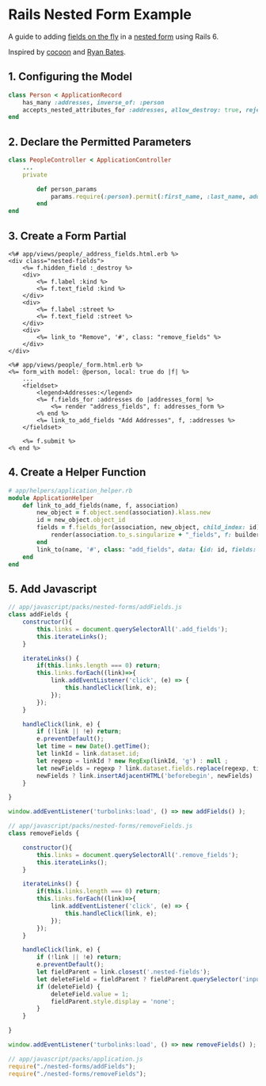 # Rails Nested Form Example

A guide to adding [fields on the fly](https://guides.rubyonrails.org/form_helpers.html#adding-fields-on-the-fly) in a [nested form](https://guides.rubyonrails.org/form_helpers.html#building-complex-forms) using Rails 6.

Inspired by [cocoon](https://github.com/nathanvda/cocoon) and [Ryan Bates](http://railscasts.com/episodes/196-nested-model-form-revised).

## 1. Configuring the Model

```ruby
class Person < ApplicationRecord
    has_many :addresses, inverse_of: :person
    accepts_nested_attributes_for :addresses, allow_destroy: true, reject_if: :all_blank
end
```

## 2. Declare the Permitted Parameters 

```ruby
class PeopleController < ApplicationController
    ...
    private

        def person_params
            params.require(:person).permit(:first_name, :last_name, addresses_attributes: [:id, :kind, :street, :_destroy])
        end
end
```

## 3. Create a Form Partial

```erb
<%# app/views/people/_address_fields.html.erb %>
<div class="nested-fields">
    <%= f.hidden_field :_destroy %>
    <div>
        <%= f.label :kind %>
        <%= f.text_field :kind %>
    </div>
    <div>
        <%= f.label :street %>
        <%= f.text_field :street %>
    </div>
    <div>
        <%= link_to "Remove", '#', class: "remove_fields" %>
    </div>
</div>
```

```erb
<%# app/views/people/_form.html.erb %>
<%= form_with model: @person, local: true do |f| %>
    ...
    <fieldset>
        <legend>Addresses:</legend>
        <%= f.fields_for :addresses do |addresses_form| %>
            <%= render "address_fields", f: addresses_form %> 
        <% end %>
        <%= link_to_add_fields "Add Addresses", f, :addresses %>
    </fieldset>

    <%= f.submit %>
<% end %>
```

## 4. Create a Helper Function

```ruby
# app/helpers/application_helper.rb
module ApplicationHelper
    def link_to_add_fields(name, f, association)
        new_object = f.object.send(association).klass.new
        id = new_object.object_id
        fields = f.fields_for(association, new_object, child_index: id) do |builder|
            render(association.to_s.singularize + "_fields", f: builder)
        end
        link_to(name, '#', class: "add_fields", data: {id: id, fields: fields.gsub("\n", "")}) 
    end
end
```

## 5. Add Javascript

```javascript
// app/javascript/packs/nested-forms/addFields.js
class addFields {
    constructor(){
        this.links = document.querySelectorAll('.add_fields');
        this.iterateLinks();
    }

    iterateLinks() {
        if(this.links.length === 0) return;
        this.links.forEach((link)=>{
            link.addEventListener('click', (e) => {
                this.handleClick(link, e);
            });
        });
    }

    handleClick(link, e) {
        if (!link || !e) return;
        e.preventDefault();
        let time = new Date().getTime();
        let linkId = link.dataset.id;
        let regexp = linkId ? new RegExp(linkId, 'g') : null ;
        let newFields = regexp ? link.dataset.fields.replace(regexp, time) : null ;
        newFields ? link.insertAdjacentHTML('beforebegin', newFields) : null ;
    }

}

window.addEventListener('turbolinks:load', () => new addFields() );
```

```javascript
// app/javascript/packs/nested-forms/removeFields.js
class removeFields {

    constructor(){
        this.links = document.querySelectorAll('.remove_fields');
        this.iterateLinks();
    }

    iterateLinks() {
        if(this.links.length === 0) return;
        this.links.forEach((link)=>{
            link.addEventListener('click', (e) => {
                this.handleClick(link, e);
            });
        });
    }

    handleClick(link, e) {
        if (!link || !e) return;
        e.preventDefault();
        let fieldParent = link.closest('.nested-fields');
        let deleteField = fieldParent ? fieldParent.querySelector('input[type="hidden"]') : null
        if (deleteField) {
            deleteField.value = 1;
            fieldParent.style.display = 'none';
        }
    }

}

window.addEventListener('turbolinks:load', () => new removeFields() );
```

```javascript
// app/javascript/packs/application.js
require("./nested-forms/addFields");
require("./nested-forms/removeFields");
```
